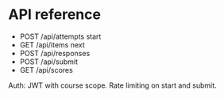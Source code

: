 # API reference

- POST /api/attempts start
- GET /api/items next
- POST /api/responses
- POST /api/submit
- GET /api/scores

Auth: JWT with course scope. Rate limiting on start and submit.
